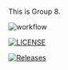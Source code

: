 This is Group 8.

![workflow](https://github.com/yamone17/DevOps_Gp8/actions/workflows/main.yml/badge.svg)

[![LICENSE](https://img.shields.io/github/license/yamone17/DevOps_Gp8.svg?style=flat-square)](https://github.com/yamone17/DevOps_Gp8/blob/master/LICENSE)

[![Releases](https://img.shields.io/github/release/yamone17/DevOps_Gp8/all.svg?style=flat-square)](https://github.com/yamone17/DevOps_Gp8/releases)



